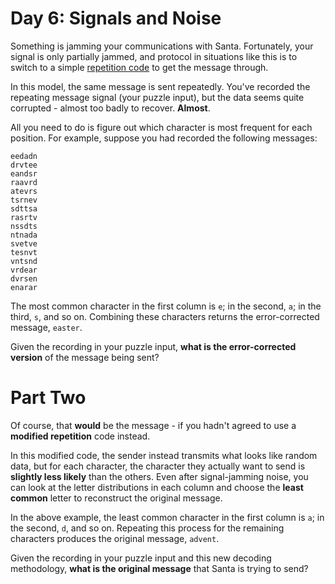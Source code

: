 # Day 6: Signals and Noise
Something is jamming your communications with Santa. Fortunately, your signal is only partially jammed, and protocol in 
situations like this is to switch to a simple [repetition code](https://en.wikipedia.org/wiki/Repetition_code) to get 
the message through.

In this model, the same message is sent repeatedly. You've recorded the repeating message signal (your puzzle input), 
but the data seems quite corrupted - almost too badly to recover. **Almost**.

All you need to do is figure out which character is most frequent for each position. For example, suppose you had 
recorded the following messages:
```
eedadn
drvtee
eandsr
raavrd
atevrs
tsrnev
sdttsa
rasrtv
nssdts
ntnada
svetve
tesnvt
vntsnd
vrdear
dvrsen
enarar
```
The most common character in the first column is `e`; in the second, `a`; in the third, `s`, and so on. Combining these 
characters returns the error-corrected message, `easter`.

Given the recording in your puzzle input, **what is the error-corrected version** of the message being sent?

# Part Two
Of course, that **would** be the message - if you hadn't agreed to use a **modified repetition** code instead.

In this modified code, the sender instead transmits what looks like random data, but for each character, the character 
they actually want to send is **slightly less likely** than the others. Even after signal-jamming noise, you can look 
at the letter distributions in each column and choose the **least common** letter to reconstruct the original message.

In the above example, the least common character in the first column is `a`; in the second, `d`, and so on. Repeating 
this process for the remaining characters produces the original message, `advent`.

Given the recording in your puzzle input and this new decoding methodology, **what is the original message** that Santa 
is trying to send?
